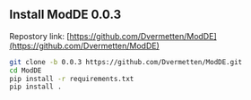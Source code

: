 ## Install ModDE 0.0.3
Repostory link: [https://github.com/Dvermetten/ModDE](https://github.com/Dvermetten/ModDE)
```bash
git clone -b 0.0.3 https://github.com/Dvermetten/ModDE.git
cd ModDE
pip install -r requirements.txt
pip install .
```